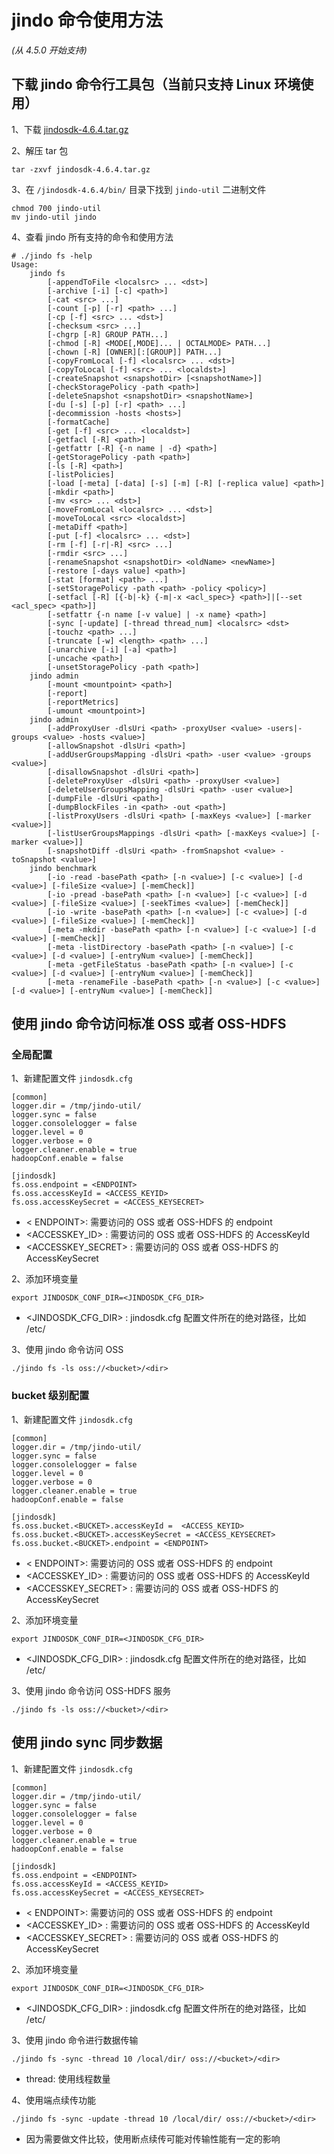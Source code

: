 # jindo 命令使用方法
*(从 4.5.0 开始支持)*

## 下载 jindo 命令行工具包（当前只支持 Linux 环境使用）
1、下载 [jindosdk-4.6.4.tar.gz](/docs/user/4.x/jindodata_download.md)

2、解压 tar 包 
```shell
tar -zxvf jindosdk-4.6.4.tar.gz
```

3、在 `/jindosdk-4.6.4/bin/` 目录下找到 `jindo-util` 二进制文件
```shell
chmod 700 jindo-util
mv jindo-util jindo
```

4、查看 jindo 所有支持的命令和使用方法
```shell
# ./jindo fs -help
Usage:
	jindo fs
		[-appendToFile <localsrc> ... <dst>]
		[-archive [-i] [-c] <path>]
		[-cat <src> ...]
		[-count [-p] [-r] <path> ...]
		[-cp [-f] <src> ... <dst>]
		[-checksum <src> ...]
		[-chgrp [-R] GROUP PATH...]
		[-chmod [-R] <MODE[,MODE]... | OCTALMODE> PATH...]
		[-chown [-R] [OWNER][:[GROUP]] PATH...]
		[-copyFromLocal [-f] <localsrc> ... <dst>]
		[-copyToLocal [-f] <src> ... <localdst>]
		[-createSnapshot <snapshotDir> [<snapshotName>]]
		[-checkStoragePolicy -path <path>]
		[-deleteSnapshot <snapshotDir> <snapshotName>]
		[-du [-s] [-p] [-r] <path> ...]
		[-decommission -hosts <hosts>]
		[-formatCache]
		[-get [-f] <src> ... <localdst>]
		[-getfacl [-R] <path>]
		[-getfattr [-R] {-n name | -d} <path>]
		[-getStoragePolicy -path <path>]
		[-ls [-R] <path>]
		[-listPolicies]
		[-load [-meta] [-data] [-s] [-m] [-R] [-replica value] <path>]
		[-mkdir <path>]
		[-mv <src> ... <dst>]
		[-moveFromLocal <localsrc> ... <dst>]
		[-moveToLocal <src> <localdst>]
		[-metaDiff <path>]
		[-put [-f] <localsrc> ... <dst>]
		[-rm [-f] [-r|-R] <src> ...]
		[-rmdir <src> ...]
		[-renameSnapshot <snapshotDir> <oldName> <newName>]
		[-restore [-days value] <path>]
		[-stat [format] <path> ...]
		[-setStoragePolicy -path <path> -policy <policy>]
		[-setfacl [-R] [{-b|-k} {-m|-x <acl_spec>} <path>]|[--set <acl_spec> <path>]]
		[-setfattr {-n name [-v value] | -x name} <path>]
		[-sync [-update] [-thread thread_num] <localsrc> <dst>
		[-touchz <path> ...]
		[-truncate [-w] <length> <path> ...]
		[-unarchive [-i] [-a] <path>]
		[-uncache <path>]
		[-unsetStoragePolicy -path <path>]
	jindo admin
		[-mount <mountpoint> <path>]
		[-report]
		[-reportMetrics]
		[-umount <mountpoint>]
	jindo admin
		[-addProxyUser -dlsUri <path> -proxyUser <value> -users|-groups <value> -hosts <value>] 
		[-allowSnapshot -dlsUri <path>]
		[-addUserGroupsMapping -dlsUri <path> -user <value> -groups <value>]
		[-disallowSnapshot -dlsUri <path>]
		[-deleteProxyUser -dlsUri <path> -proxyUser <value>]
		[-deleteUserGroupsMapping -dlsUri <path> -user <value>]
		[-dumpFile -dlsUri <path>]
		[-dumpBlockFiles -in <path> -out <path>]
		[-listProxyUsers -dlsUri <path> [-maxKeys <value>] [-marker <value>]]
		[-listUserGroupsMappings -dlsUri <path> [-maxKeys <value>] [-marker <value>]]
		[-snapshotDiff -dlsUri <path> -fromSnapshot <value> -toSnapshot <value>]
	jindo benchmark
		[-io -read -basePath <path> [-n <value>] [-c <value>] [-d <value>] [-fileSize <value>] [-memCheck]]
		[-io -pread -basePath <path> [-n <value>] [-c <value>] [-d <value>] [-fileSize <value>] [-seekTimes <value>] [-memCheck]]
		[-io -write -basePath <path> [-n <value>] [-c <value>] [-d <value>] [-fileSize <value>] [-memCheck]]
		[-meta -mkdir -basePath <path> [-n <value>] [-c <value>] [-d <value>] [-memCheck]]
		[-meta -listDirectory -basePath <path> [-n <value>] [-c <value>] [-d <value>] [-entryNum <value>] [-memCheck]]
		[-meta -getFileStatus -basePath <path> [-n <value>] [-c <value>] [-d <value>] [-entryNum <value>] [-memCheck]]
		[-meta -renameFile -basePath <path> [-n <value>] [-c <value>] [-d <value>] [-entryNum <value>] [-memCheck]]
```

## 使用 jindo 命令访问标准 OSS 或者 OSS-HDFS
### 全局配置
1、新建配置文件 `jindosdk.cfg`
```shell
[common]
logger.dir = /tmp/jindo-util/
logger.sync = false
logger.consolelogger = false
logger.level = 0
logger.verbose = 0
logger.cleaner.enable = true
hadoopConf.enable = false

[jindosdk]
fs.oss.endpoint = <ENDPOINT>      
fs.oss.accessKeyId = <ACCESS_KEYID>   
fs.oss.accessKeySecret = <ACCESS_KEYSECRET>                                        
```

* < ENDPOINT>: 需要访问的 OSS 或者 OSS-HDFS 的 endpoint
* <ACCESSKEY_ID> : 需要访问的 OSS 或者 OSS-HDFS 的 AccessKeyId
* <ACCESSKEY_SECRET> : 需要访问的 OSS 或者 OSS-HDFS 的 AccessKeySecret

2、添加环境变量
```shell 
export JINDOSDK_CONF_DIR=<JINDOSDK_CFG_DIR>
```
* <JINDOSDK_CFG_DIR> : jindosdk.cfg 配置文件所在的绝对路径，比如 /etc/

3、使用 jindo 命令访问 OSS
```shell
./jindo fs -ls oss://<bucket>/<dir>
```

### bucket 级别配置
1、新建配置文件 `jindosdk.cfg`
```shell
[common]
logger.dir = /tmp/jindo-util/
logger.sync = false
logger.consolelogger = false
logger.level = 0
logger.verbose = 0
logger.cleaner.enable = true
hadoopConf.enable = false

[jindosdk]
fs.oss.bucket.<BUCKET>.accessKeyId =  <ACCESS_KEYID>   
fs.oss.bucket.<BUCKET>.accessKeySecret = <ACCESS_KEYSECRET>
fs.oss.bucket.<BUCKET>.endpoint = <ENDPOINT>                                                      
```

* < ENDPOINT>: 需要访问的 OSS 或者 OSS-HDFS 的 endpoint
* <ACCESSKEY_ID> : 需要访问的 OSS 或者 OSS-HDFS 的 AccessKeyId
* <ACCESSKEY_SECRET> : 需要访问的 OSS 或者 OSS-HDFS 的 AccessKeySecret

2、添加环境变量
```shell 
export JINDOSDK_CONF_DIR=<JINDOSDK_CFG_DIR>
```
* <JINDOSDK_CFG_DIR> : jindosdk.cfg 配置文件所在的绝对路径，比如 /etc/

3、使用 jindo 命令访问 OSS-HDFS 服务
```shell
./jindo fs -ls oss://<bucket>/<dir>
```


## 使用 jindo sync 同步数据
1、新建配置文件 `jindosdk.cfg`
```shell
[common]
logger.dir = /tmp/jindo-util/
logger.sync = false
logger.consolelogger = false
logger.level = 0
logger.verbose = 0
logger.cleaner.enable = true
hadoopConf.enable = false

[jindosdk]
fs.oss.endpoint = <ENDPOINT>      
fs.oss.accessKeyId = <ACCESS_KEYID>   
fs.oss.accessKeySecret = <ACCESS_KEYSECRET>                                        
```

* < ENDPOINT>: 需要访问的 OSS 或者 OSS-HDFS 的 endpoint
* <ACCESSKEY_ID> : 需要访问的 OSS 或者 OSS-HDFS 的 AccessKeyId
* <ACCESSKEY_SECRET> : 需要访问的 OSS 或者 OSS-HDFS 的 AccessKeySecret

2、添加环境变量
```shell 
export JINDOSDK_CONF_DIR=<JINDOSDK_CFG_DIR>
```
* <JINDOSDK_CFG_DIR> : jindosdk.cfg 配置文件所在的绝对路径，比如 /etc/

3、使用 jindo 命令进行数据传输
```shell
./jindo fs -sync -thread 10 /local/dir/ oss://<bucket>/<dir>
```
* thread: 使用线程数量

4、使用端点续传功能
```shell
./jindo fs -sync -update -thread 10 /local/dir/ oss://<bucket>/<dir>
```
* 因为需要做文件比较，使用断点续传可能对传输性能有一定的影响
  